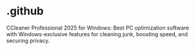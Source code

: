 # .github
CCleaner Professional 2025 for Windows: Best PC optimization software with Windows-exclusive features for cleaning junk, boosting speed, and securing privacy.
